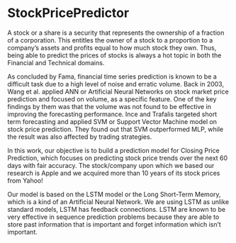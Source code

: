 # StockPricePredictor

A stock or a share is a security that represents the ownership of a fraction of a corporation. This entitles the owner of a stock to a proportion to a company’s assets and profits equal to how much stock they own. Thus, being able to predict the prices of stocks is always a hot topic in both the Financial and Technical domains.

As concluded by Fama, financial time series prediction is known to be a difficult task due to a high level of noise and erratic volume. Back in 2003, Wang et al. applied ANN or Artificial Neural Networks on stock market price prediction and focused on volume, as a specific feature. One of the key findings by them was that the volume was not found to be effective in improving the forecasting performance. Ince and Trafalis targeted short term forecasting and applied SVM or Support Vector Machine model on stock price prediction. They found out that SVM outperformed MLP, while the result was also affected by trading strategies.

In this work, our objective is to build a prediction model for Closing Price Prediction, which focuses on predicting stock price trends over the next 60 days with fair accuracy. The stock/company upon which we based our research is Apple and we acquired more than 10 years of its stock prices from Yahoo!

Our model is based on the LSTM model or the Long Short-Term Memory, which is a kind of an Artificial Neural Network. We are using LSTM as unlike standard models, LSTM has feedback connections. LSTM are known to be very effective in sequence prediction problems because they are able to store past information that is important and forget information which isn’t important.
